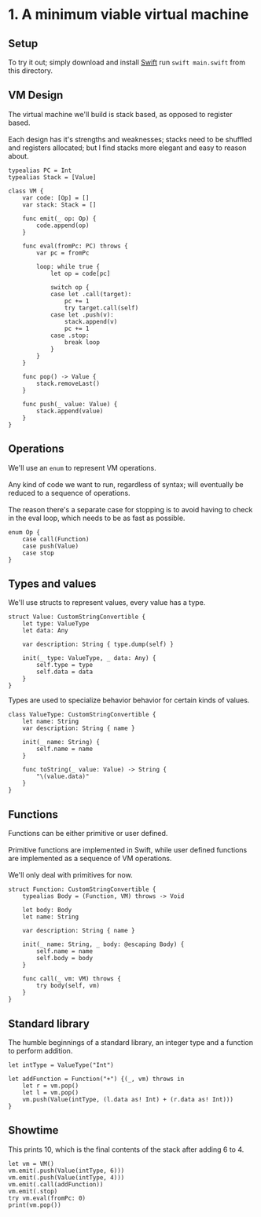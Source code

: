 # 1. A minimum viable virtual machine

## Setup
To try it out; simply download and install [Swift](https://www.swift.org/download/) run `swift main.swift` from this directory.

## VM Design
The virtual machine we'll build is stack based, as opposed to register based.<br/>
<br/>
Each design has it's strengths and weaknesses; stacks need to be shuffled and registers allocated; but I find stacks more elegant and easy to reason about.

```
typealias PC = Int
typealias Stack = [Value]

class VM {
    var code: [Op] = []
    var stack: Stack = []

    func emit(_ op: Op) {
        code.append(op)
    }
    
    func eval(fromPc: PC) throws {
        var pc = fromPc
        
        loop: while true {
            let op = code[pc]
 
            switch op {
            case let .call(target):
                pc += 1
                try target.call(self)
            case let .push(v):
                stack.append(v)
                pc += 1
            case .stop:
                break loop
            }
        }
    }

    func pop() -> Value {
        stack.removeLast()
    }

    func push(_ value: Value) {
        stack.append(value)
    }
}
```

## Operations
We'll use an `enum` to represent VM operations.<br/>
<br/>
Any kind of code we want to run, regardless of syntax; will eventually be reduced to a sequence of operations.<br/>
<br/>
The reason there's a separate case for stopping is to avoid having to check in the eval loop,
which needs to be as fast as possible.

```
enum Op {
    case call(Function)
    case push(Value)
    case stop
}
```

## Types and values
We'll use structs to represent values, every value has a type.

```
struct Value: CustomStringConvertible {
    let type: ValueType
    let data: Any

    var description: String { type.dump(self) }

    init(_ type: ValueType, _ data: Any) {
        self.type = type
        self.data = data
    }
}
```

Types are used to specialize behavior behavior for certain kinds of values.

```
class ValueType: CustomStringConvertible {
    let name: String
    var description: String { name }

    init(_ name: String) {
        self.name = name
    }

    func toString(_ value: Value) -> String {
        "\(value.data)"        
    }    
}
```

## Functions
Functions can be either primitive or user defined.<br/>
<br/>
Primitive functions are implemented in Swift, while user defined functions are implemented as a sequence of VM operations.<br/>
<br/>
We'll only deal with primitives for now.

```
struct Function: CustomStringConvertible {
    typealias Body = (Function, VM) throws -> Void
    
    let body: Body
    let name: String

    var description: String { name }

    init(_ name: String, _ body: @escaping Body) {
        self.name = name
        self.body = body
    }

    func call(_ vm: VM) throws {
        try body(self, vm)
    }
}
```

## Standard library
The humble beginnings of a standard library, an integer type and a function to perform addition.

```
let intType = ValueType("Int")

let addFunction = Function("+") {(_, vm) throws in
    let r = vm.pop()
    let l = vm.pop()
    vm.push(Value(intType, (l.data as! Int) + (r.data as! Int)))
}
```

## Showtime
This prints 10, which is the final contents of the stack after adding 6 to 4.

```
let vm = VM()
vm.emit(.push(Value(intType, 6)))
vm.emit(.push(Value(intType, 4)))
vm.emit(.call(addFunction))
vm.emit(.stop)
try vm.eval(fromPc: 0)
print(vm.pop())
```